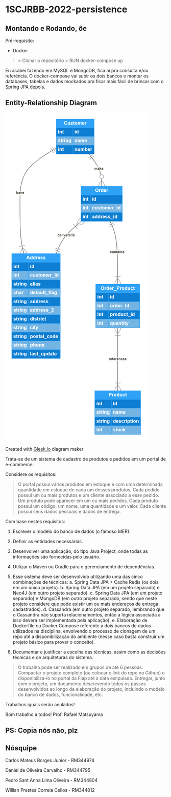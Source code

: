 # 1SCJRBB-2022-persistence

## Montando e Rodando, ôe

Pré-requisito:

- Docker

> \> Clonar o repositório
> \> RUN docker-compose up

Eu acabei fazendo em MySQL e MongoDB, fica aí pra consulta e/ou referência. O docker-compose vai subir os dois bancos e montar os databases, tabelas e dados mockados pra ficar mais fácil de brincar com o Spring JPA depois.

## Entity-Relationship Diagram

[![alt text](./gleek-bO-mhoW6Qf20e-n9KsmjrA.png "FIAP - Persistence")](https://app.gleek.io/diagrams/bO-mhoW6Qf20e-n9KsmjrA)

Created with [Gleek.io](https://gleek.io) diagram maker

Trata-se de um sistema de cadastro de produtos e pedidos em um portal de e-commerce.

Considere os requisitos:

> O portal possui vários produtos em estoque e com uma determinada quantidade em estoque de cada um desses produtos.
> Cada pedido possui um ou mais produtos e um cliente associado a esse pedido.
> Um produto pode aparecer em um ou mais pedidos.
> Cada produto possui um código, um nome, uma quantidade e um valor.
> Cada cliente possui seus dados pessoais e dados de entrega.

Com base nestes requisitos:

1. Escrever o modelo do banco de dados (o famoso MER).
2. Definir as entidades necessárias.
3. Desenvolver uma aplicação, do tipo Java Project, onde todas as informações são fornecidas pelo usuário.
4. Utilizar o Maven ou Gradle para o gerenciamento de dependências.
5. Esse sistema deve ser desenvolvido utilizando uma das cinco combinações de técnicas:
a. Spring Data JPA + Cache Redis (os dois em um único projeto).
b. Spring Data JPA (em um projeto separado) e Neo4J (em outro projeto separado).
c. Spring Data JPA (em um projeto separado) e MongoDB (em outro projeto separado, sendo que neste projeto considere que pode existir um ou mais endereços de entrega cadastrados).
d. Cassandra (em outro projeto separado, lembrando que o Cassandra não suporta relacionamentos, então a lógica associada a isso deverá ser implementada pela aplicação).
e. Elaboração de Dockerfile ou Docker Compose referente a dois bancos de dados utilizados na disciplina, envolvendo o processo de clonagem de um repo até a disponibilização do ambiente (nesse caso basta construir um projeto básico para provar o conceito).

6. Documentar e justificar a escolha das técnicas, assim como as decisões técnicas e de arquiteturas do sistema.

> O trabalho pode ser realizado em grupos de até 6 pessoas.
> Compactar o projeto completo (ou colocar o link do repo no Github) e disponibilizá-lo no portal da Fiap até a data estipulada.
> Entregar, junto com o projeto, um documento descrevendo todos os passos desenvolvidos ao longo da elaboração do projeto, incluindo o modelo do banco de dados, funcionalidade, etc.

Trabalhos iguais serão anulados!

Bom trabalho a todos!
Prof. Rafael Matsuyama

## PS: Copia nós não, plz

## Nósquipe

Carlos Mateus Borges Junior - RM344974

Daniel de Oliveira Carvalho - RM344795

Pedro Sant Anna Lima Oliveira - RM344804

Willian Prestes Correia Cellos - RM344812
